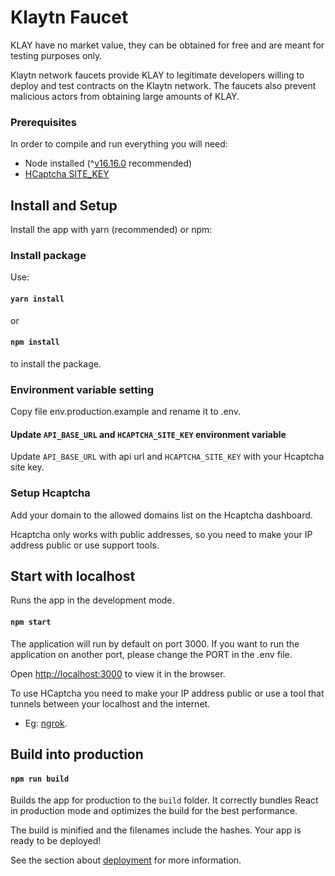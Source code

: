 # Klaytn Faucet

KLAY have no market value, they can be obtained for free and are meant for testing purposes only.

Klaytn network faucets provide KLAY to legitimate developers willing to deploy and test contracts on the Klaytn network. The faucets also prevent malicious actors from obtaining large amounts of KLAY.

### Prerequisites

In order to compile and run everything you will need:

- Node installed (^[v16.16.0](https://nodejs.org/en/blog/release/v16.16.0/) recommended)
- [HCaptcha SITE_KEY](https://dashboard.hcaptcha.com/sites?page=1)


## Install and Setup

Install the app with yarn (recommended) or npm:

### Install package

Use: 
#### `yarn install`
or
#### `npm install`
to install the package.

### Environment variable setting 

Copy file env.production.example and rename it to .env.

#### Update `API_BASE_URL` and `HCAPTCHA_SITE_KEY` environment variable

Update `API_BASE_URL` with api url and `HCAPTCHA_SITE_KEY` with your Hcaptcha site key.

### Setup Hcaptcha

Add your domain to the allowed domains list on the Hcaptcha dashboard.

Hcaptcha only works with public addresses, so you need to make your IP address public or use support tools.


## Start with localhost

Runs the app in the development mode.

#### `npm start`

The application will run by default on port 3000. If you want to run the application on another port, please change the PORT in the .env file.

Open [http://localhost:3000](http://localhost:3000) to view it in the browser.

To use HCaptcha you need to make your IP address public or use a tool that tunnels between your localhost and the internet.

- Eg: [ngrok](https://ngrok.com).


## Build into production

#### `npm run build`

Builds the app for production to the `build` folder.
It correctly bundles React in production mode and optimizes the build for the best performance.

The build is minified and the filenames include the hashes.
Your app is ready to be deployed!

See the section about [deployment](https://facebook.github.io/create-react-app/docs/deployment) for more information.

